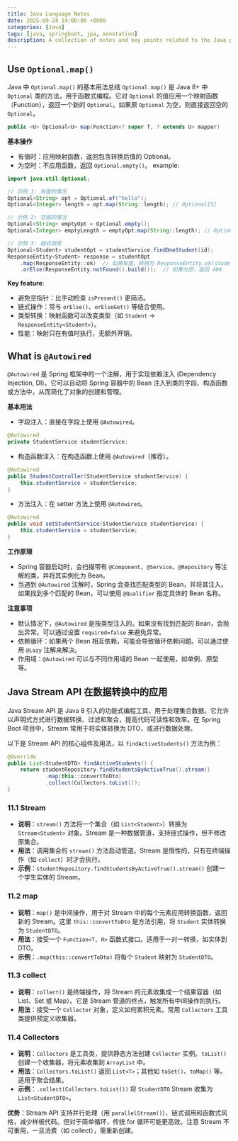 ```yaml
---
title: Java Language Notes
date: 2025-09-24 14:00:00 +0800
categories: [Java]
tags: [java, springboot, jpa, annotation]
description: A collection of notes and key points related to the Java programming language and some frameworks.
---
```


## Use `Optional.map()`

Java 中 `Optional.map()` 的基本用法总结
`Optional.map()` 是 Java 8+ 中 `Optional` 类的方法，用于函数式编程。它对 `Optional` 的值应用一个映射函数（Function），返回一个新的 `Optional`。如果原 `Optional` 为空，则直接返回空的 `Optional`。

```java
public <U> Optional<U> map(Function<? super T, ? extends U> mapper)
```

**基本操作**

- 有值时：应用映射函数，返回包含转换后值的 Optional。
- 为空时：不应用函数，返回 `Optional.empty()`。
example:

```java
import java.util.Optional;

// 示例 1: 有值的情况
Optional<String> opt = Optional.of("hello");
Optional<Integer> length = opt.map(String::length); // Optional[5]

// 示例 2: 空值的情况
Optional<String> emptyOpt = Optional.empty();
Optional<Integer> emptyLength = emptyOpt.map(String::length); // Optional.empty

// 示例 3: 链式调用
Optional<Student> studentOpt = studentService.findOneStudent(id);
ResponseEntity<Student> response = studentOpt
    .map(ResponseEntity::ok)  // 如果有值，转换为 ResponseEntity.ok(student)
    .orElse(ResponseEntity.notFound().build());  // 如果为空，返回 404
```

**Key feature**:

- 避免空指针：比手动检查 `isPresent()` 更简洁。
- 链式操作：常与 `orElse()`、`orElseGet()` 等结合使用。
- 类型转换：映射函数可以改变类型（如 `Student` → `ResponseEntity<Student>`）。
- 性能：映射只在有值时执行，无额外开销。

## What is `@Autowired`

`@Autowired` 是 Spring 框架中的一个注解，用于实现依赖注入 (Dependency Injection, DI)。它可以自动将 Spring 容器中的 Bean 注入到类的字段、构造函数或方法中，从而简化了对象的创建和管理。

**基本用法**

- 字段注入：直接在字段上使用 `@Autowired`。

```java
@Autowired
private StudentService studentService;
```

- 构造函数注入：在构造函数上使用 `@Autowired`（推荐）。

```java
@Autowired
public StudentController(StudentService studentService) {
    this.studentService = studentService;
}
```

- 方法注入：在 setter 方法上使用 `@Autowired`。

```java
@Autowired
public void setStudentService(StudentService studentService) {
    this.studentService = studentService;
}
```

**工作原理**

- Spring 容器启动时，会扫描带有 `@Component`、`@Service`、`@Repository` 等注解的类，并将其实例化为 Bean。
- 当遇到 `@Autowired` 注解时，Spring 会查找匹配类型的 Bean，并将其注入。如果找到多个匹配的 Bean，可以使用 `@Qualifier` 指定具体的 Bean 名称。

**注意事项**

- 默认情况下，`@Autowired` 是按类型注入的。如果没有找到匹配的 Bean，会抛出异常。可以通过设置 `required=false` 来避免异常。
- 依赖循环：如果两个 Bean 相互依赖，可能会导致循环依赖问题。可以通过使用 `@Lazy` 注解来解决。
- 作用域：`@Autowired` 可以与不同作用域的 Bean 一起使用，如单例、原型等。

## Java Stream API 在数据转换中的应用

Java Stream API 是 Java 8 引入的功能式编程工具，用于处理集合数据。它允许以声明式方式进行数据转换、过滤和聚合，提高代码可读性和效率。在 Spring Boot 项目中，Stream 常用于将实体转换为 DTO，或进行数据处理。

以下是 Stream API 的核心组件及用法，以 `findActiveStudents()` 方法为例：

```java
@Override
public List<StudentDTO> findActiveStudents() {
    return studentRepository.findStudentsByActiveTrue().stream()
            .map(this::convertToDto)
            .collect(Collectors.toList());
}
```

### 11.1 Stream

- **说明**：`stream()` 方法将一个集合（如 `List<Student>`）转换为 `Stream<Student>` 对象。Stream 是一种数据管道，支持链式操作，但不修改原集合。
- **用法**：调用集合的 `stream()` 方法启动管道。Stream 是惰性的，只有在终端操作（如 `collect`）时才会执行。
- **示例**：`studentRepository.findStudentsByActiveTrue().stream()` 创建一个学生实体的 Stream。

### 11.2 map

- **说明**：`map()` 是中间操作，用于对 Stream 中的每个元素应用转换函数，返回新的 Stream。这里 `this::convertToDto` 是方法引用，将 `Student` 实体转换为 `StudentDTO`。
- **用法**：接受一个 `Function<T, R>` 函数式接口。适用于一对一转换，如实体到 DTO。
- **示例**：`.map(this::convertToDto)` 将每个 `Student` 映射为 `StudentDTO`。

### 11.3 collect

- **说明**：`collect()` 是终端操作，将 Stream 的元素收集成一个结果容器（如 List、Set 或 Map）。它是 Stream 管道的终点，触发所有中间操作的执行。
- **用法**：接受一个 `Collector` 对象，定义如何累积元素。常用 `Collectors` 工具类提供预定义收集器。

### 11.4 Collectors

- **说明**：`Collectors` 是工具类，提供静态方法创建 `Collector` 实例。`toList()` 创建一个收集器，将元素收集到 `ArrayList` 中。
- **用法**：`Collectors.toList()` 返回 `List<T>`；其他如 `toSet()`、`toMap()` 等。适用于聚合结果。
- **示例**：`.collect(Collectors.toList())` 将 `StudentDTO` Stream 收集为 `List<StudentDTO>`。

**优势**：Stream API 支持并行处理（用 `parallelStream()`）、链式调用和函数式风格，减少样板代码。但对于简单循环，传统 for 循环可能更高效。注意 Stream 不可重用，一旦消费（如 collect），需重新创建。
